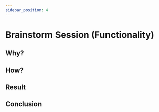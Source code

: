 ```yaml
---
sidebar_position: 4
---
```


# Brainstorm Session (Functionality)

## Why?

## How?

## Result

## Conclusion
